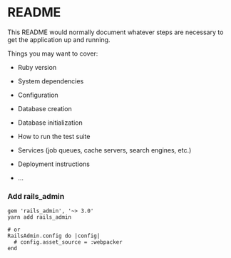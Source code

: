 # README

This README would normally document whatever steps are necessary to get the
application up and running.

Things you may want to cover:

* Ruby version

* System dependencies

* Configuration

* Database creation

* Database initialization

* How to run the test suite

* Services (job queues, cache servers, search engines, etc.)

* Deployment instructions

* ...

### Add rails_admin
```
gem 'rails_admin', '~> 3.0'
yarn add rails_admin

# or
RailsAdmin.config do |config|
  # config.asset_source = :webpacker
end
```
